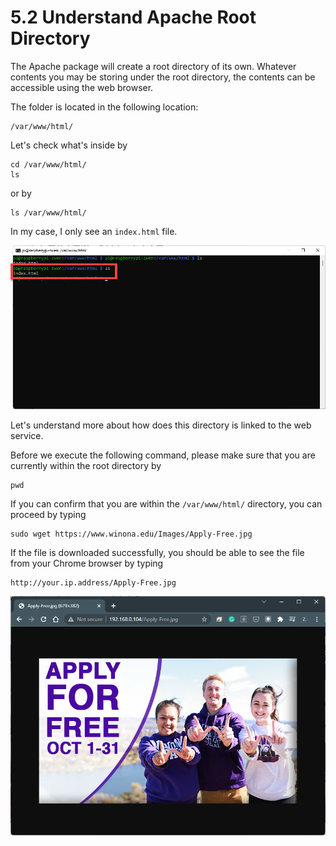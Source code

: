 # 5.2 Understand Apache Root Directory

The Apache package will create a root directory of its own. Whatever contents you may be storing under the root directory, the contents can be accessible using the web browser. 

The folder is located in the following location:

```shell
/var/www/html/
```

Let's check what's inside by 

```shell
cd /var/www/html/
ls
```

or by

```shell
ls /var/www/html/
```

In my case, I only see an `index.html` file. 

![img](images/SNAGHTML26af8360.PNG)

Let's understand more about how does this directory is linked to the web service. 

Before we execute the following command, please make sure that you are currently within the root directory by 

```shell
pwd
```

If you can confirm that you are within the `/var/www/html/` directory, you can proceed by typing 

```shell
sudo wget https://www.winona.edu/Images/Apply-Free.jpg
```

If the file is downloaded successfully, you should be able to see the file from your Chrome browser by typing 

```
http://your.ip.address/Apply-Free.jpg
```

![image-20211027114457606](images/image-20211027114457606.png)

